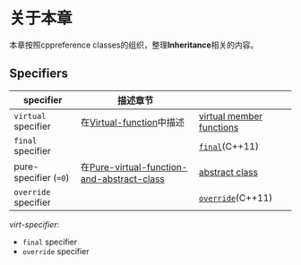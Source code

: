 # 关于本章

本章按照cppreference classes的组织，整理**Inheritance**相关的内容。



## Specifiers

| specifier             | 描述章节                                                     |                                                              |
| --------------------- | ------------------------------------------------------------ | ------------------------------------------------------------ |
| `virtual` specifier   | 在[Virtual-function](./Virtual-function/Virtual-function.md)中描述 | [virtual member functions](https://en.cppreference.com/w/cpp/language/virtual) |
| `final` specifier     |                                                              | [`final`](https://en.cppreference.com/w/cpp/language/final)(C++11) |
| pure-specifier (`=0`) | 在[Pure-virtual-function-and-abstract-class](./Pure-virtual-function-and-abstract-class/Pure-virtual-function-and-abstract-class.md) | [abstract class](https://en.cppreference.com/w/cpp/language/abstract_class) |
| `override` specifier  |                                                              | [`override`](https://en.cppreference.com/w/cpp/language/override)(C++11) |

*virt-specifier*: 

- `final` specifier
- `override` specifier

